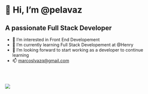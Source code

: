 # 👋 Hi, I’m @pelavaz

## A passionate Full Stack Developer

- 👀 I’m interested in Front End Developement
- 🌱 I’m currently learning Full Stack Developement at @Henry
- 💞️ I’m looking forward to start working as a developer to continue learning
- 📫 marcoslvazq@gmail.com


<br>
<br>

<p>
  <a href="https://www.linkedin.com/in/marcos-luis-vazquez/">
    <img src="https://img.shields.io/badge/Linkedin-Follow%20Me-blue"/></a>
  
</p>

